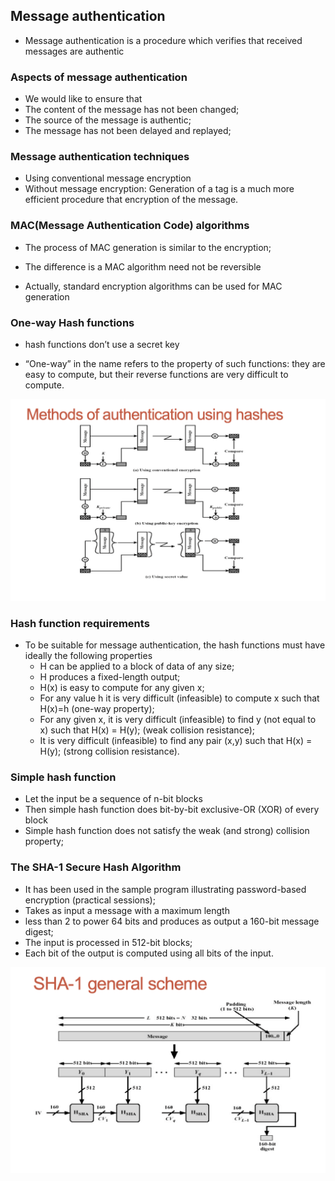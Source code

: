 ## Message authentication

- Message authentication is a procedure which verifies that received messages are authentic

### Aspects of message authentication

- We would like to ensure that
- The content of the message has not been changed;
- The source of the message is authentic;
- The message has not been delayed and replayed;

### Message authentication techniques

- Using conventional message encryption
- Without message encryption: Generation of a tag is a much more efficient procedure that encryption of the message.

### MAC(Message Authentication Code) algorithms

- The process of MAC generation is similar to the encryption;

- The difference is a MAC algorithm need not be reversible

- Actually, standard encryption algorithms can be used for MAC generation

### One-way Hash functions

- hash functions don’t use a secret key

- “One-way” in the name refers to the property of such functions: they are easy to compute, but their reverse functions are very difficult to compute.

![Methods of authentication using hashes](image-21.png)

### Hash function requirements

- To be suitable for message authentication, the hash functions must have ideally the following properties
  - H can be applied to a block of data of any size;
  - H produces a fixed-length output;
  - H(x) is easy to compute for any given x;
  - For any value h it is very difficult (infeasible) to compute x such that H(x)=h (one-way property);
  - For any given x, it is very difficult (infeasible) to find y (not equal to x) such that H(x) = H(y); (weak collision resistance);
  - It is very difficult (infeasible) to find any pair (x,y) such that H(x) = H(y); (strong collision resistance).

### Simple hash function

- Let the input be a sequence of n-bit blocks
- Then simple hash function does bit-by-bit exclusive-OR (XOR) of every block
- Simple hash function does not satisfy the weak (and strong) collision property;

### The SHA-1 Secure Hash Algorithm

- It has been used in the sample program illustrating password-based encryption (practical sessions);
- Takes as input a message with a maximum length
- less than 2 to power 64 bits and produces as output a 160-bit message digest;
- The input is processed in 512-bit blocks;
- Each bit of the output is computed using all bits of the input.

![SHA-1 general scheme](image-22.png)
